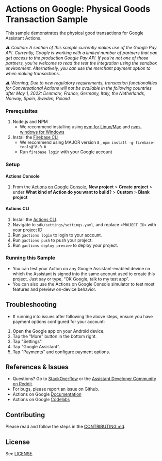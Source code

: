 # Actions on Google: Physical Goods Transaction Sample

This sample demonstrates the physical good transactions for Google Assistant Actions.

*:warning: Caution: A section of this sample currently makes use of the Google Pay API. Currently, Google is working with a limited number of partners that can get access to the production Google Pay API. If you're not one of those partners, you're welcome to read the test the integration using the sandbox environment. Alternatively, you can use the merchant payment option to when making transactions.*

*:warning: Warning: Due to new regulatory requirements, transaction functionalities for Conversational Actions will not be available in the following countries after May 1, 2022: Denmark, France, Germany, Italy, the Netherlands, Norway, Spain, Sweden, Poland*

### Prerequisites
1. Node.js and NPM
    + We recommend installing using [nvm for Linux/Mac](https://github.com/creationix/nvm) and [nvm-windows for Windows](https://github.com/coreybutler/nvm-windows)
1. Install the [Firebase CLI](https://developers.google.com/assistant/actions/dialogflow/deploy-fulfillment)
    + We recommend using MAJOR version `8` , `npm install -g firebase-tools@^8.0.0`
    + Run `firebase login` with your Google account

### Setup
#### Actions Console
1. From the [Actions on Google Console](https://console.actions.google.com/), **New project** > **Create project** > under **What kind of Action do you want to build?** > **Custom** > **Blank project**

#### Actions CLI
1. Install the [Actions CLI](https://developers.google.com/assistant/actionssdk/gactions).
1. Navigate to `sdk/settings/settings.yaml`, and replace `<PROJECT_ID>` with your project ID
1. Run `gactions login` to login to your account.
1. Run `gactions push` to push your project.
1. Run `gactions deploy preview` to deploy your project.

### Running this Sample
+ You can test your Action on any Google Assistant-enabled device on which the Assistant is signed into the same account used to create this project. Just say or type, “OK Google, talk to my test app”.
+ You can also use the Actions on Google Console simulator to test most features and preview on-device behavior.

## Troubleshooting
+ If running into issues after following the above steps, ensure you have payment options configured for your account:
1. Open the Google app on your Android device.
1. Tap the "More" button in the bottom right.
1. Tap "Settings".
1. Tap "Google Assistant".
1. Tap "Payments" and configure payment options.

## References & Issues
+ Questions? Go to [StackOverflow](https://stackoverflow.com/questions/tagged/actions-on-google) or the [Assistant Developer Community on Reddit](https://www.reddit.com/r/GoogleAssistantDev/).
+ For bugs, please report an issue on Github.
+ Actions on Google [Documentation](https://developers.google.com/assistant)
+ Actions on Google [Codelabs](https://codelabs.developers.google.com/?cat=Assistant)

## Contributing
Please read and follow the steps in the [CONTRIBUTING.md](CONTRIBUTING.md).

## License
See [LICENSE](LICENSE).
